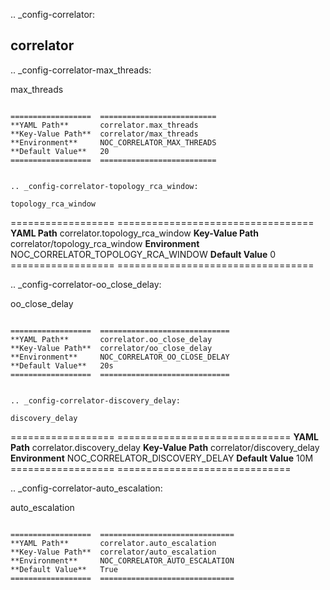 .. _config-correlator:

correlator
----------


.. _config-correlator-max_threads:

max_threads
~~~~~~~~~~~

==================  ==========================
**YAML Path**       correlator.max_threads
**Key-Value Path**  correlator/max_threads
**Environment**     NOC_CORRELATOR_MAX_THREADS
**Default Value**   20
==================  ==========================


.. _config-correlator-topology_rca_window:

topology_rca_window
~~~~~~~~~~~~~~~~~~~

==================  ==================================
**YAML Path**       correlator.topology_rca_window
**Key-Value Path**  correlator/topology_rca_window
**Environment**     NOC_CORRELATOR_TOPOLOGY_RCA_WINDOW
**Default Value**   0
==================  ==================================


.. _config-correlator-oo_close_delay:

oo_close_delay
~~~~~~~~~~~~~~

==================  =============================
**YAML Path**       correlator.oo_close_delay
**Key-Value Path**  correlator/oo_close_delay
**Environment**     NOC_CORRELATOR_OO_CLOSE_DELAY
**Default Value**   20s
==================  =============================


.. _config-correlator-discovery_delay:

discovery_delay
~~~~~~~~~~~~~~~

==================  ==============================
**YAML Path**       correlator.discovery_delay
**Key-Value Path**  correlator/discovery_delay
**Environment**     NOC_CORRELATOR_DISCOVERY_DELAY
**Default Value**   10M
==================  ==============================


.. _config-correlator-auto_escalation:

auto_escalation
~~~~~~~~~~~~~~~

==================  ==============================
**YAML Path**       correlator.auto_escalation
**Key-Value Path**  correlator/auto_escalation
**Environment**     NOC_CORRELATOR_AUTO_ESCALATION
**Default Value**   True
==================  ==============================


